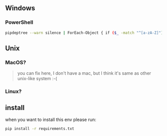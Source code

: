 ## Windows
### PowerShell
```bash
pipdeptree --warn silence | ForEach-Object { if ($_ -match "^[a-zA-Z]") { $_ } } > requirements.txt
```
## Unix
### MacOS?
> you can fix here, I don't have a mac, but I think it's same as other unix-like system :-(
### Linux?



## install
when you want to install this env please run:
```bash
pip install -r requirements.txt
```